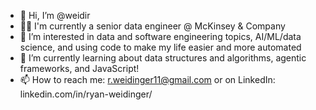 - 👋 Hi, I’m @weidir
- 👨‍💻 I'm currently a senior data engineer @ McKinsey & Company
- 👀 I’m interested in data and software engineering topics, AI/ML/data science, and using code to make my life easier and more automated
- 🌱 I’m currently learning about data structures and algorithms, agentic frameworks, and JavaScript!
- 📫 How to reach me: r.weidinger11@gmail.com or on LinkedIn: linkedin.com/in/ryan-weidinger/
